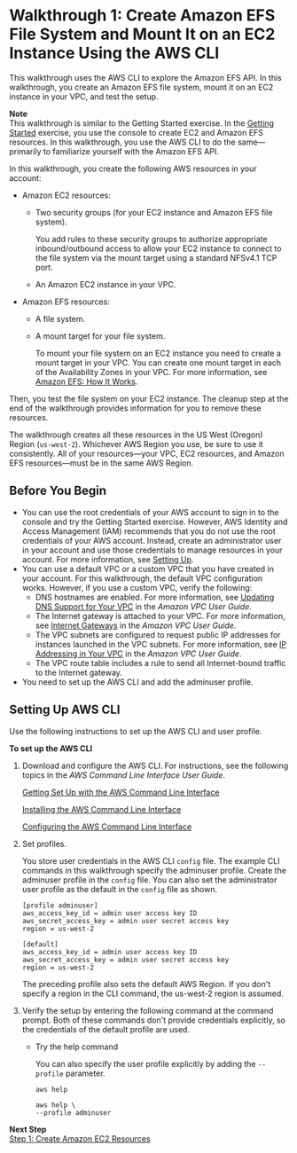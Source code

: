 # Walkthrough 1: Create Amazon EFS File System and Mount It on an EC2 Instance Using the AWS CLI<a name="wt1-getting-started"></a>

This walkthrough uses the AWS CLI to explore the Amazon EFS API\. In this walkthrough, you create an Amazon EFS file system, mount it on an EC2 instance in your VPC, and test the setup\.

**Note**  
This walkthrough is similar to the Getting Started exercise\. In the [Getting Started](getting-started.md) exercise, you use the console to create EC2 and Amazon EFS resources\. In this walkthrough, you use the AWS CLI to do the same—primarily to familiarize yourself with the Amazon EFS API\.

In this walkthrough, you create the following AWS resources in your account:
+ Amazon EC2 resources:
  + Two security groups \(for your EC2 instance and Amazon EFS file system\)\.

    You add rules to these security groups to authorize appropriate inbound/outbound access to allow your EC2 instance to connect to the file system via the mount target using a standard NFSv4\.1 TCP port\.
  + An Amazon EC2 instance in your VPC\. 
+ Amazon EFS resources:
  + A file system\.
  + A mount target for your file system\.

    To mount your file system on an EC2 instance you need to create a mount target in your VPC\. You can create one mount target in each of the Availability Zones in your VPC\. For more information, see [Amazon EFS: How It Works](how-it-works.md)\. 

 Then, you test the file system on your EC2 instance\. The cleanup step at the end of the walkthrough provides information for you to remove these resources\. 

The walkthrough creates all these resources in the US West \(Oregon\) Region \(`us-west-2`\)\. Whichever AWS Region you use, be sure to use it consistently\. All of your resources—your VPC, EC2 resources, and Amazon EFS resources—must be in the same AWS Region\. 

## Before You Begin<a name="wt1-prepare"></a>
+ You can use the root credentials of your AWS account to sign in to the console and try the Getting Started exercise\. However, AWS Identity and Access Management \(IAM\) recommends that you do not use the root credentials of your AWS account\. Instead, create an administrator user in your account and use those credentials to manage resources in your account\. For more information, see [Setting Up](setting-up.md)\.
+ You can use a default VPC or a custom VPC that you have created in your account\. For this walkthrough, the default VPC configuration works\. However, if you use a custom VPC, verify the following:
  + DNS hostnames are enabled\. For more information, see [Updating DNS Support for Your VPC](http://docs.aws.amazon.com/vpc/latest/userguide/vpc-dns.html#vpc-dns-viewing) in the *Amazon VPC User Guide*\. 
  + The Internet gateway is attached to your VPC\. For more information, see [Internet Gateways](http://docs.aws.amazon.com/vpc/latest/userguide/VPC_Internet_Gateway.html) in the *Amazon VPC User Guide*\.
  + The VPC subnets are configured to request public IP addresses for instances launched in the VPC subnets\. For more information, see [IP Addressing in Your VPC](http://docs.aws.amazon.com/vpc/latest/userguide/vpc-ip-addressing.html) in the *Amazon VPC User Guide*\.
  + The VPC route table includes a rule to send all Internet\-bound traffic to the Internet gateway\.
+ You need to set up the AWS CLI and add the adminuser profile\.

## Setting Up AWS CLI<a name="wt1-setup-awscli"></a>

Use the following instructions to set up the AWS CLI and user profile\. 

**To set up the AWS CLI**

1. Download and configure the AWS CLI\. For instructions, see the following topics in the *AWS Command Line Interface User Guide*\. 

    [Getting Set Up with the AWS Command Line Interface](http://docs.aws.amazon.com/cli/latest/userguide/cli-chap-getting-set-up.html) 

    [Installing the AWS Command Line Interface](http://docs.aws.amazon.com/cli/latest/userguide/installing.html) 

   [Configuring the AWS Command Line Interface](http://docs.aws.amazon.com/cli/latest/userguide/cli-chap-getting-started.html)

1. Set profiles\.

    You store user credentials in the AWS CLI `config` file\. The example CLI commands in this walkthrough specify the adminuser profile\. Create the adminuser profile in the `config` file\. You can also set the administrator user profile as the default in the `config` file as shown\. 

   ```
   [profile adminuser]
   aws_access_key_id = admin user access key ID
   aws_secret_access_key = admin user secret access key
   region = us-west-2
   
   [default]
   aws_access_key_id = admin user access key ID
   aws_secret_access_key = admin user secret access key
   region = us-west-2
   ```

   The preceding profile also sets the default AWS Region\. If you don't specify a region in the CLI command, the us\-west\-2 region is assumed\.

1. Verify the setup by entering the following command at the command prompt\. Both of these commands don't provide credentials explicitly, so the credentials of the default profile are used\.
   + Try the help command

     You can also specify the user profile explicitly by adding the `--profile` parameter\.

     ```
     aws help
     ```

     ```
     aws help \
     --profile adminuser
     ```

**Next Step**  
[Step 1: Create Amazon EC2 Resources](wt1-create-ec2-resources.md) 